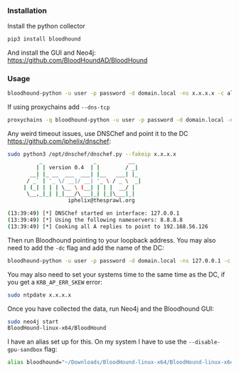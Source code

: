 ### Installation

Install the python collector

```bash
pip3 install bloodhound
```

And install the GUI and Neo4j: https://github.com/BloodHoundAD/BloodHound
### Usage

```bash
bloodhound-python -u user -p password -d domain.local -ns x.x.x.x -c all
```

If using proxychains add `--dns-tcp`

```bash
proxychains -q bloodhound-python -u user -p password -d domain.local -ns x.x.x.x -c alll --dns-tcp
```

Any weird timeout issues, use DNSChef and point it to the DC https://github.com/iphelix/dnschef:

```bash
sudo python3 /opt/dnschef/dnschef.py --fakeip x.x.x.x
          _                _          __  
         | | version 0.4  | |        / _| 
       __| |_ __  ___  ___| |__   ___| |_ 
      / _` | '_ \/ __|/ __| '_ \ / _ \  _|
     | (_| | | | \__ \ (__| | | |  __/ |  
      \__,_|_| |_|___/\___|_| |_|\___|_|  
                   iphelix@thesprawl.org  

(13:39:49) [*] DNSChef started on interface: 127.0.0.1
(13:39:49) [*] Using the following nameservers: 8.8.8.8
(13:39:49) [*] Cooking all A replies to point to 192.168.56.126
```

Then run Bloodhound pointing to your loopback address. You may also need to add the `-dc` flag and add the name of the DC:

```bash
bloodhound-python -u user -p password -d domain.local -ns 127.0.0.1 -c all -dc dc_name
```

You may also need to set your systems time to the same time as the DC, if you get a `KRB_AP_ERR_SKEW` error:

```bash
sudo ntpdate x.x.x.x
```

Once you have collected the data, run Neo4j and the Bloodhound GUI:

```bash
sudo neo4j start
BloodHound-linux-x64/BloodHound
```

I have an alias set up for this. On my system I have to use the `--disable-gpu-sandbox` flag:

```bash
alias bloodhound="~/Downloads/BloodHound-linux-x64/BloodHound-linux-x64/BloodHound --disable-gpu-sandbox"
```


